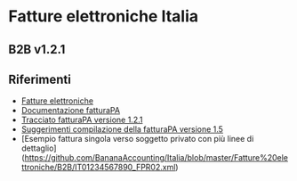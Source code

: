 # Fatture elettroniche Italia
## B2B v1.2.1

## Riferimenti
* [Fatture elettroniche](https://assistenza.agenziaentrate.gov.it/ServiziIva/KanaFattElettr.asp?New,Kb=FattElettr,t=startup.tem,Company={01B847AC-1BB9-4912-B3C2-81EC51E6FD8F})
* [Documentazione fatturaPA](http://www.fatturapa.gov.it/export/fatturazione/it/normativa/f-2.htm)
* [Tracciato fatturaPA versione 1.2.1](http://www.fatturapa.gov.it/export/fatturazione/sdi/fatturapa/v1.2.1/Rappresentazione_tabellare_del_tracciato_FatturaPA_versione_1.2.1.xls)
* [Suggerimenti compilazione della fatturaPA versione 1.5](http://www.fatturapa.gov.it/export/fatturazione/sdi/Suggerimenti_Compilazione_FatturaPA_1.5.pdf)
* [Esempio fattura singola verso soggetto privato con più linee di dettaglio] (https://github.com/BananaAccounting/Italia/blob/master/Fatture%20elettroniche/B2B/IT01234567890_FPR02.xml)

